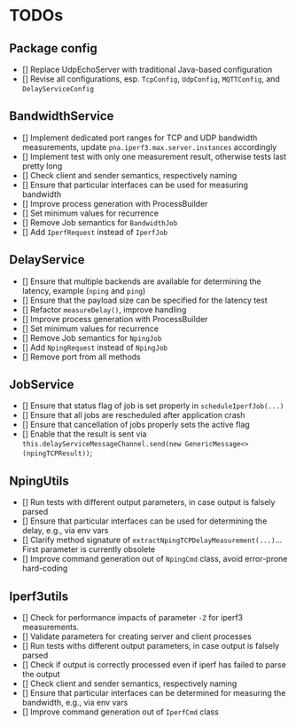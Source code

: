# TODOs

## Package config

- [] Replace UdpEchoServer with traditional Java-based configuration
- [] Revise all configurations, esp. `TcpConfig`, `UdpConfig`, `MQTTConfig`, and `DelayServiceConfig`

## BandwidthService 

- [] Implement dedicated port ranges for TCP and UDP bandwidth measurements, update `pna.iperf3.max.server.instances` accordingly
- [] Implement test with only one measurement result, otherwise tests last pretty long
- [] Check client and sender semantics, respectively naming
- [] Ensure that particular interfaces can be used for measuring bandwidth
- [] Improve process generation with ProcessBuilder
- [] Set minimum values for recurrence
- [] Remove Job semantics for `BandwidthJob`
- [] Add `IperfRequest` instead of `IperfJob`

## DelayService

- [] Ensure that multiple backends are available for determining the latency, example (`nping` and `ping`)
- [] Ensure that the payload size can be specified for the latency test
- [] Refactor `measureDelay()`, improve handling
- [] Improve process generation with ProcessBuilder
- [] Set minimum values for recurrence
- [] Remove Job semantics for `NpingJob`
- [] Add `NpingRequest` instead of `NpingJob`
- [] Remove port from all methods

## JobService

- [] Ensure that status flag of job is set properly in `scheduleIperfJob(...)`
- [] Ensure that all jobs are rescheduled after application crash
- [] Ensure that cancellation of jobs properly sets the active flag
- [] Enable that the result is sent via `this.delayServiceMessageChannel.send(new GenericMessage<>(npingTCPResult))`;

## NpingUtils

- [] Run tests with different output parameters, in case output is falsely parsed
- [] Ensure that particular interfaces can be used for determining the delay, e.g., via env vars
- [] Clarify method signature of `extractNpingTCPDelayMeasurement(...)`... First parameter is currently obsolete
- [] Improve command generation out of `NpingCmd` class, avoid error-prone hard-coding

## Iperf3utils

- [] Check for performance impacts of parameter `-Z` for iperf3 measurements.
- [] Validate parameters for creating server and client processes
- [] Run tests withs different output parameters, in case output is falsely parsed
- [] Check if output is correctly processed even if iperf has failed to parse the output
- [] Check client and sender semantics, respectively naming
- [] Ensure that particular interfaces can be determined for measuring the bandwidth, e.g., via env vars
- [] Improve command generation out of `IperfCmd` class
